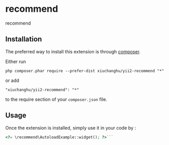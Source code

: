 recommend
=========
recommend

Installation
------------

The preferred way to install this extension is through [composer](http://getcomposer.org/download/).

Either run

```
php composer.phar require --prefer-dist xiuchanghu/yii2-recommend "*"
```

or add

```
"xiuchanghu/yii2-recommend": "*"
```

to the require section of your `composer.json` file.


Usage
-----

Once the extension is installed, simply use it in your code by  :

```php
<?= \recommend\AutoloadExample::widget(); ?>```